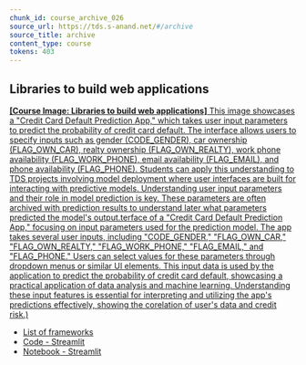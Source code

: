 ```yaml
---
chunk_id: course_archive_026
source_url: https://tds.s-anand.net/#/archive
source_title: archive
content_type: course
tokens: 403
---
```


## Libraries to build web applications

[**[Course Image: Libraries to build web applications]** This image showcases a "Credit Card Default Prediction App," which takes user input parameters to predict the probability of credit card default. The interface allows users to specify inputs such as gender (CODE_GENDER), car ownership (FLAG_OWN_CAR), realty ownership (FLAG_OWN_REALTY), work phone availability (FLAG_WORK_PHONE), email availability (FLAG_EMAIL), and phone availability (FLAG_PHONE). Students can apply this understanding to TDS projects involving model deployment where user interfaces are built for interacting with predictive models. Understanding user input parameters and their role in model prediction is key. These parameters are often archived with prediction results to understand later what parameters predicted the model's output.terface of a "Credit Card Default Prediction App," focusing on input parameters used for the prediction model. The app takes several user inputs, including "CODE_GENDER," "FLAG_OWN_CAR," "FLAG_OWN_REALTY," "FLAG_WORK_PHONE," "FLAG_EMAIL," and "FLAG_PHONE." Users can select values for these parameters through dropdown menus or similar UI elements. This input data is used by the application to predict the probability of credit card default, showcasing a practical application of data analysis and machine learning. Understanding these input features is essential for interpreting and utilizing the app's predictions effectively, showing the corelation of user's data and credit risk.)](https://youtu.be/iT5sS1dWMcc)

- [List of frameworks](https://www.datarevenue.com/en-blog/data-dashboarding-streamlit-vs-dash-vs-shiny-vs-voila)
- [Code - Streamlit](https://github.com/rohithsrinivaas/streamlit-heroku)
- [Notebook - Streamlit](https://colab.research.google.com/drive/1Qd2xRdyd6SA8xaimUmlBDyu2FYnTpUar?usp=sharing)
